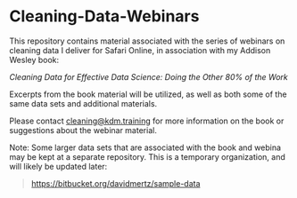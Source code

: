 # Cleaning-Data-Webinars

This repository contains material associated with the series
of webinars on cleaning data I deliver for Safari Online,
in association with my Addison Wesley book:

_Cleaning Data for Effective Data Science: Doing the Other 80% of the Work_

Excerpts from the book material will be utilized, as well
as both some of the same data sets and additional materials.

Please contact cleaning@kdm.training for more information on the 
book or suggestions about the webinar material.

Note: Some larger data sets that are associated with the book
and webina may be kept at a separate repository.  This is a 
temporary organization, and will likely be updated later:

>https://bitbucket.org/davidmertz/sample-data
